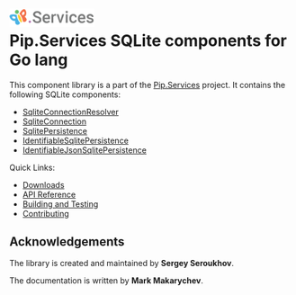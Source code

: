 # <img src="https://github.com/pip-services/pip-services/raw/master/design/Logo.png" alt="Pip.Services Logo" style="max-width:30%"> <br/> Pip.Services SQLite components for Go lang

This component library is a part of the [Pip.Services](https://github.com/pip-services/pip-services) project.
It contains the following SQLite components: 
 
 * [SqliteConnectionResolver](https://pip-services3-go.github.io/pip-services3-sqlite-go/classes/connect.sqliteconnectionresolver.html)
 * [SqliteConnection](https://pip-services3-go.github.io/pip-services3-sqlite-go/classes/persistence.sqliteconnection.html)
 * [SqlitePersistence](https://pip-services3-go.github.io/pip-services3-sqlite-go/classes/persistence.sqlitepersistence.html)
 * [IdentifiableSqlitePersistence](https://pip-services3-go.github.io/pip-services3-sqlite-go/classes/persistence.identifiablesqlitepersistence.html)
 * [IdentifiableJsonSqlitePersistence](https://pip-services3-go.github.io/pip-services3-sqlite-go/classes/persistence.identifiablejsonsqlitepersistence.html)

Quick Links:

* [Downloads](https://github.com/pip-services3-go/pip-services3-sqlite-go/blob/master/docs/Downloads.md)
* [API Reference](https://pip-services3-go.github.io/pip-services3-sqlite-go/globals.html)
* [Building and Testing](https://github.com/pip-services3-go/pip-services3-sqlite-go/blob/master/docs/Development.md)
* [Contributing](https://github.com/pip-services3-go/pip-services3-sqlite-go/blob/master/docs/Development.md#contrib)

## Acknowledgements

The library is created and maintained by **Sergey Seroukhov**.

The documentation is written by **Mark Makarychev**.

